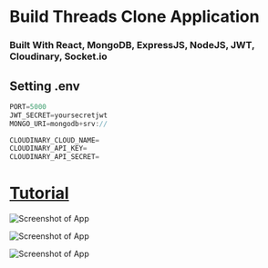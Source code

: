 # Build Threads Clone Application

### Built With React, MongoDB, ExpressJS, NodeJS, JWT, Cloudinary, Socket.io

## Setting .env

```js
PORT=5000
JWT_SECRET=yoursecretjwt
MONGO_URI=mongodb+srv://

CLOUDINARY_CLOUD_NAME=
CLOUDINARY_API_KEY=
CLOUDINARY_API_SECRET=
```

# [Tutorial](https://www.youtube.com/watch?v=G4V4xO9wyD8&t=24662s)

![Screenshot of App](https://res.cloudinary.com/dymu4drhj/image/upload/v1711213576/homepage_n5f3i8.png)

![Screenshot of App](https://res.cloudinary.com/dymu4drhj/image/upload/v1711213598/chatting_l6mwy8.png)

![Screenshot of App](https://res.cloudinary.com/dymu4drhj/image/upload/v1711213617/profile_ijdzeh.png)
